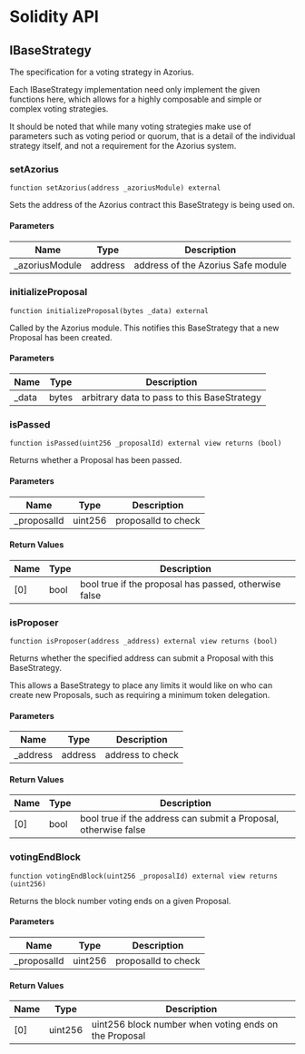 # Solidity API

## IBaseStrategy

The specification for a voting strategy in Azorius.

Each IBaseStrategy implementation need only implement the given functions here,
which allows for a highly composable and simple or complex voting strategies.

It should be noted that while many voting strategies make use of parameters such as
voting period or quorum, that is a detail of the individual strategy itself, and not
a requirement for the Azorius system.

### setAzorius

```solidity
function setAzorius(address _azoriusModule) external
```

Sets the address of the Azorius contract this BaseStrategy is being used on.

#### Parameters

| Name | Type | Description |
| ---- | ---- | ----------- |
| _azoriusModule | address | address of the Azorius Safe module |

### initializeProposal

```solidity
function initializeProposal(bytes _data) external
```

Called by the Azorius module. This notifies this BaseStrategy that a new
Proposal has been created.

#### Parameters

| Name | Type | Description |
| ---- | ---- | ----------- |
| _data | bytes | arbitrary data to pass to this BaseStrategy |

### isPassed

```solidity
function isPassed(uint256 _proposalId) external view returns (bool)
```

Returns whether a Proposal has been passed.

#### Parameters

| Name | Type | Description |
| ---- | ---- | ----------- |
| _proposalId | uint256 | proposalId to check |

#### Return Values

| Name | Type | Description |
| ---- | ---- | ----------- |
| [0] | bool | bool true if the proposal has passed, otherwise false |

### isProposer

```solidity
function isProposer(address _address) external view returns (bool)
```

Returns whether the specified address can submit a Proposal with
this BaseStrategy.

This allows a BaseStrategy to place any limits it would like on
who can create new Proposals, such as requiring a minimum token
delegation.

#### Parameters

| Name | Type | Description |
| ---- | ---- | ----------- |
| _address | address | address to check |

#### Return Values

| Name | Type | Description |
| ---- | ---- | ----------- |
| [0] | bool | bool true if the address can submit a Proposal, otherwise false |

### votingEndBlock

```solidity
function votingEndBlock(uint256 _proposalId) external view returns (uint256)
```

Returns the block number voting ends on a given Proposal.

#### Parameters

| Name | Type | Description |
| ---- | ---- | ----------- |
| _proposalId | uint256 | proposalId to check |

#### Return Values

| Name | Type | Description |
| ---- | ---- | ----------- |
| [0] | uint256 | uint256 block number when voting ends on the Proposal |

